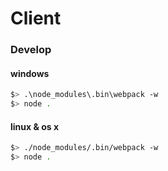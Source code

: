 # Client

### Develop

#### windows

```sh
$> .\node_modules\.bin\webpack -w
$> node .
```

#### linux & os x

```sh
$> ./node_modules/.bin/webpack -w
$> node .
```